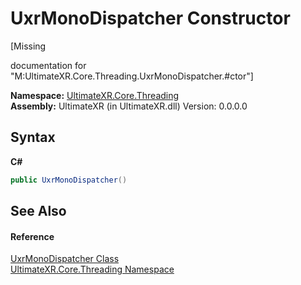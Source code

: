 # UxrMonoDispatcher Constructor 
 

\[Missing <summary> documentation for "M:UltimateXR.Core.Threading.UxrMonoDispatcher.#ctor"\]

**Namespace:**&nbsp;<a href="N_UltimateXR_Core_Threading">UltimateXR.Core.Threading</a><br />**Assembly:**&nbsp;UltimateXR (in UltimateXR.dll) Version: 0.0.0.0

## Syntax

**C#**<br />
``` C#
public UxrMonoDispatcher()
```


## See Also


#### Reference
<a href="T_UltimateXR_Core_Threading_UxrMonoDispatcher">UxrMonoDispatcher Class</a><br /><a href="N_UltimateXR_Core_Threading">UltimateXR.Core.Threading Namespace</a><br />